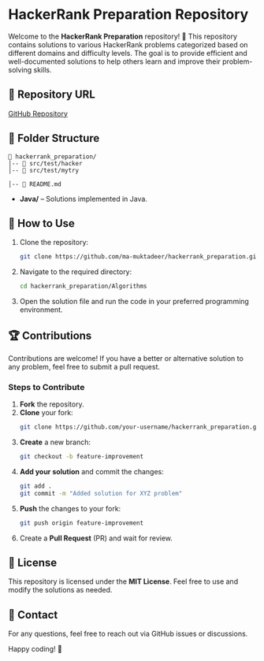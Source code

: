 # HackerRank Preparation Repository

Welcome to the **HackerRank Preparation** repository! 🚀 This repository contains solutions to various HackerRank problems categorized based on different domains and difficulty levels. The goal is to provide efficient and well-documented solutions to help others learn and improve their problem-solving skills.

## 📌 Repository URL
[GitHub Repository](https://github.com/ma-muktadeer/hackerrank_preparation)

## 📂 Folder Structure
```
📁 hackerrank_preparation/
│-- 📁 src/test/hacker
│-- 📁 src/test/mytry

│-- 📄 README.md
```
- **Java/** – Solutions implemented in Java.

## 🚀 How to Use
1. Clone the repository:
   ```bash
   git clone https://github.com/ma-muktadeer/hackerrank_preparation.git
   ```
2. Navigate to the required directory:
   ```bash
   cd hackerrank_preparation/Algorithms
   ```
3. Open the solution file and run the code in your preferred programming environment.

## 🏆 Contributions
Contributions are welcome! If you have a better or alternative solution to any problem, feel free to submit a pull request.

### Steps to Contribute
1. **Fork** the repository.
2. **Clone** your fork:
   ```bash
   git clone https://github.com/your-username/hackerrank_preparation.git
   ```
3. **Create** a new branch:
   ```bash
   git checkout -b feature-improvement
   ```
4. **Add your solution** and commit the changes:
   ```bash
   git add .
   git commit -m "Added solution for XYZ problem"
   ```
5. **Push** the changes to your fork:
   ```bash
   git push origin feature-improvement
   ```
6. Create a **Pull Request** (PR) and wait for review.

## 📜 License
This repository is licensed under the **MIT License**. Feel free to use and modify the solutions as needed.

## 📧 Contact
For any questions, feel free to reach out via GitHub issues or discussions.

Happy coding! 🚀

